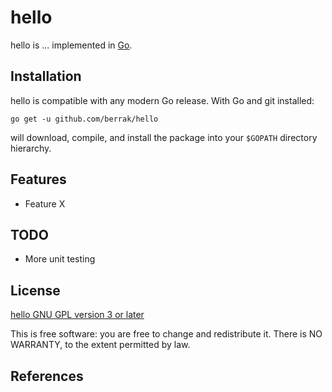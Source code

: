 hello
==================

hello is ... implemented in [Go][1]. 

Installation
------------

hello is compatible with any modern Go release. With Go and git installed:

    go get -u github.com/berrak/hello

will download, compile, and install the package into your `$GOPATH` directory
hierarchy.

Features
--------

*   Feature X

TODO
----

*   More unit testing

License
-------

[hello GNU GPL version 3 or later](LICENSE.txt)

This is free software: you are free to change and redistribute it.
There is NO WARRANTY, to the extent permitted by law.

References
----------

   [1]: https://golang.org/ "Go Language"


